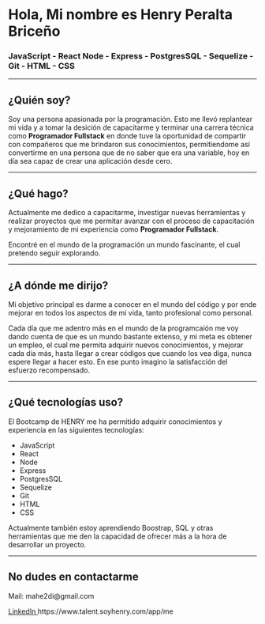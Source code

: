   <h1>Hola, Mi nombre es Henry Peralta Briceño</h1>
    <h3>JavaScript - React Node - Express - PostgresSQL - Sequelize - Git - HTML - CSS</h3>
    <hr />
    <h2>¿Quién soy?</h2>
    <p>
      Soy una persona apasionada por la programación. Esto me llevó replantear
      mi vida y a tomar la desición de capacitarme y terminar una carrera
      técnica como <b>Programador Fullstack</b> en donde tuve la oportunidad de
      compartir con compañeros que me brindaron sus conocimientos, permitiendome
      así convertirme en una persona que de no saber que era una variable, hoy
      en día sea capaz de crear una aplicación desde cero.
    </p>
    <hr />
    <h2>¿Qué hago?</h2>
    <p>
      Actualmente me dedico a capacitarme, investigar nuevas herramientas y
      realizar proyectos que me permitar avanzar con el proceso de capacitación
      y mejoramiento de mi experiencia como <b>Programador Fullstack</b>.     
    </p>
    <p>
     Encontré en el mundo de la programación un mundo fascinante, el cual
      pretendo seguir explorando.
    </p>
    <hr />
    <h2>¿A dónde me dirijo?</h2>
    <p>
      Mi objetivo principal es darme a conocer en el mundo del código y por ende
      mejorar en todos los aspectos de mi vida, tanto profesional como personal.
    </p>
    <p>
      Cada día que me adentro más en el mundo de la programcaión me voy dando
      cuenta de que es un mundo bastante extenso, y mi meta es obtener un
      empleo, el cual me permita adquirir nuevos conocimientos, y mejorar cada
      día más, hasta llegar a crear códigos que cuando los vea diga, nunca
      espere llegar a hacer esto. En ese punto imagino la satisfacción del
      esfuerzo recompensado.
    </p>
    <hr />
    <h2>¿Qué tecnologías uso?</h2>
    <p>
      El Bootcamp de HENRY me ha permitido adquirir conocimientos y experiencia
      en las siguientes tecnologías:
    </p>
    <ul>
      <li>JavaScript</li>
      <li>React</li>
      <li>Node</li>
      <li>Express</li>
      <li>PostgresSQL</li>
      <li>Sequelize</li>
      <li>Git</li>
      <li>HTML</li>
      <li>CSS</li>
    </ul>
    <p>
      Actualmente también estoy aprendiendo Boostrap, SQL y otras herramientas
      que me den la capacidad de ofrecer más a la hora de desarrollar un
      proyecto.
    </p>
    <hr />
    <h2>No dudes en contactarme</h2>
    <p>Mail: mahe2di@gmail.com</p>
     <p>
      <a
        href="https://www.linkedin.com/in/henry-peralta-brice%C3%B1o-420127225?lipi=urn%3Ali%3Apage%3Ad_flagship3_profile_view_base_contact_details%3BPW7b3k7jRrK5mytx1PbGDg%3D%3D"
      >
        LinkedIn
      </a>
  <a>https://www.talent.soyhenry.com/app/me</a>
    </p>
    
  </body>
